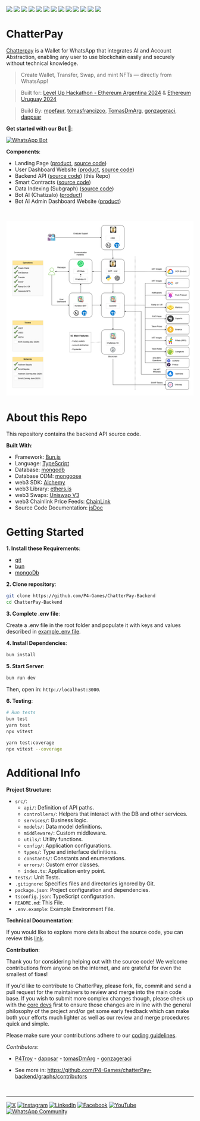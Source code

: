 ![](https://img.shields.io/badge/Python-informational?style=flat&logo=python&logoColor=white&color=6aa6f8)
![](https://img.shields.io/badge/Bun.js-informational?style=flat&logo=bun&logoColor=white&color=6aa6f8)
![](https://img.shields.io/badge/Typescript-informational?style=flat&logo=typescript&logoColor=white&color=6aa6f8)
![](https://img.shields.io/badge/Fastify-informational?style=flat&logo=fastify&logoColor=white&color=6aa6f8)
![](https://img.shields.io/badge/MongoDb-informational?style=flat&logo=mongodb&logoColor=white&color=6aa6f8)
![](https://img.shields.io/badge/Mongoose-informational?style=flat&logo=mongoose&logoColor=white&color=6aa6f8)
![](https://img.shields.io/badge/Alchemy-informational?style=flat&logo=alchemy&logoColor=white&color=6aa6f8)
![](https://img.shields.io/badge/Web3-informational?style=flat&logo=web3&logoColor=white&color=6aa6f8)
![](https://img.shields.io/badge/Ethers.js-informational?style=flat&logo=ethersjs&logoColor=white&color=6aa6f8)
![](https://img.shields.io/badge/UniswapV3-informational?style=flat&logo=uniswap&logoColor=white&color=6aa6f8)
![](https://img.shields.io/badge/Chainlink-informational?style=flat&logo=chainlink&logoColor=white&color=6aa6f8)
![](https://img.shields.io/badge/jsdoc-informational?style=flat&logo=jsdoc&logoColor=white&color=6aa6f8)
![](https://img.shields.io/badge/userOps.js-informational?style=flat&logo=useropsjs&logoColor=white&color=6aa6f8)

# ChatterPay

[Chatterpay](https://chatterpay.net) is a Wallet for WhatsApp that integrates AI and Account Abstraction, enabling any user to use blockchain easily and securely without technical knowledge.

> Create Wallet, Transfer, Swap, and mint NFTs — directly from WhatsApp!

> Built for: [Level Up Hackathon - Ethereum Argentina 2024](https://ethereumargentina.org/) & [Ethereum Uruguay 2024](https://www.ethereumuruguay.org/)

> Build By: [mpefaur](https://github.com/mpefaur), [tomasfrancizco](https://github.com/tomasfrancizco), [TomasDmArg](https://github.com/TomasDmArg), [gonzageraci](https://github.com/gonzageraci), [dappsar](https://github.com/dappsar)


**Get started with our Bot 🤖**:

[![WhatsApp Bot](https://img.shields.io/badge/Start%20on%20WhatsApp-25D366.svg?style=flat&logo=whatsapp&logoColor=white)](https://wa.me/5491164629653)


**Components**:

-   Landing Page ([product](https://chatterpay.net), [source code](https://github.com/P4-Games/ChatterPay))
-   User Dashboard Website ([product](https://chatterpay.net/dashboard), [source code](https://github.com/P4-Games/ChatterPay))
-   Backend API ([source code](https://github.com/P4-Games/ChatterPay-Backend)) (this Repo)
-   Smart Contracts ([source code](https://github.com/P4-Games/ChatterPay-SmartContracts))
-   Data Indexing (Subgraph) ([source code](https://github.com/P4-Games/ChatterPay-Subgraph))
-   Bot AI (Chatizalo) ([product](https://chatizalo.com/))
-   Bot AI Admin Dashboard Website ([product](https://app.chatizalo.com/))

<p>&nbsp;</p>

![Components Interaction](.doc/technical-overview/chatterpay-architecture-conceptual-view.jpg)


# About this Repo

This repository contains the backend API source code.

**Built With**:

-   Framework: [Bun.js](https://bun.sh/)
-   Language: [TypeScript](https://www.typescriptlang.org)
-   Database: [mongodb](https://www.mongodb.com)
-   Database ODM: [mongoose](https://mongoosejs.com/)
-   web3 SDK: [Alchemy](https://www.alchemy.com/sdk)
-   web3 Library: [ethers.js](https://docs.ethers.org/v5/)
-   web3 Swaps: [Uniswap V3](https://app.uniswap.org/)
-   web3 Chainlink Price Feeds: [ChainLink](https://docs.chain.link/data-feeds/price-feeds/)
-   Source Code Documentation: [jsDoc](https://jsdoc.app/)

# Getting Started

**1. Install these Requirements**:

-   [git](https://git-scm.com/)
-   [bun](https://bun.sh/)
-   [mongoDb](https://www.mongodb.com/docs/manual/installation/)

**2. Clone repository**:

```bash
git clone https://github.com/P4-Games/ChatterPay-Backend
cd ChatterPay-Backend
```

**3. Complete .env file**:

Create a .env file in the root folder and populate it with keys and values described in [example_env file](./example_env).

**4. Install Dependencies**:

```bash
bun install
```

**5. Start Server**:

```bash
bun run dev
```

Then, open in: `http://localhost:3000`.

**6. Testing**:

```bash
# Run tests
bun test
yarn test
npx vitest
```

```bash
yarn test:coverage
npx vitest --coverage
```

# Additional Info

**Project Structure:**

-   `src/`:
    -   `api/`: Definition of API paths.
    -   `controllers/`: Helpers that interact with the DB and other services.
    -   `services/`: Business logic.
    -   `models/`: Data model definitions.
    -   `middleware/`: Custom middleware.
    -   `utils/`: Utility functions.
    -   `config/`: Application configurations.
    -   `types/`: Type and interface definitions.
    -   `constants/`: Constants and enumerations.
    -   `errors/`: Custom error classes.
    -   `index.ts`: Application entry point.
-   `tests/`: Unit Tests.
-   `.gitignore`: Specifies files and directories ignored by Git.
-   `package.json`: Project configuration and dependencies.
-   `tsconfig.json`: TypeScript configuration.
-   `README.md`: This File.
-   `.env.example`: Example Environment File.

**Technical Documentation**:

If you would like to explore more details about the source code, you can review this [link](.doc/content.md).


**Contribution**:

Thank you for considering helping out with the source code! We welcome contributions from anyone on the internet, and are grateful for even the smallest of fixes!

If you'd like to contribute to ChatterPay, please fork, fix, commit and send a pull request for the maintainers to review and merge into the main code base. If you wish to submit more complex changes though, please check up with the [core devs](https://github.com/P4-Games/chatterPay-backend/graphs/contributors) first to ensure those changes are in line with the general philosophy of the project and/or get some early feedback which can make both your efforts much lighter as well as our review and merge procedures quick and simple.

Please make sure your contributions adhere to our [coding guidelines](./.doc/development/coding-guidelines.md).

_Contributors_: 

* [P4Troy](https://github.com/mpefaur) - [dappsar](https://github.com/dappsar) - [tomasDmArg](https://github.com/TomasDmArg) - [gonzageraci](https://github.com/gonzageraci)

* See more in: <https://github.com/P4-Games/chatterPay-backend/graphs/contributors>

<p>&nbsp;</p>

---

[![X](https://img.shields.io/badge/X-%231DA1F2.svg?style=flat&logo=twitter&logoColor=white)](https://x.com/chatterpay)
[![Instagram](https://img.shields.io/badge/Instagram-%23E4405F.svg?style=flat&logo=instagram&logoColor=white)](https://www.instagram.com/chatterpayofficial)
[![LinkedIn](https://img.shields.io/badge/LinkedIn-%230077B5.svg?style=flat&logo=linkedin&logoColor=white)](https://www.linkedin.com/company/chatterpay)
[![Facebook](https://img.shields.io/badge/Facebook-%231877F2.svg?style=flat&logo=facebook&logoColor=white)](https://www.facebook.com/chatterpay)
[![YouTube](https://img.shields.io/badge/YouTube-%23FF0000.svg?style=flat&logo=youtube&logoColor=white)](https://www.youtube.com/@chatterpay)
[![WhatsApp Community](https://img.shields.io/badge/WhatsApp%20Community-25D366.svg?style=flat&logo=whatsapp&logoColor=white)](https://chat.whatsapp.com/HZJrBEUYyoF8FtchfJhzmZ)
